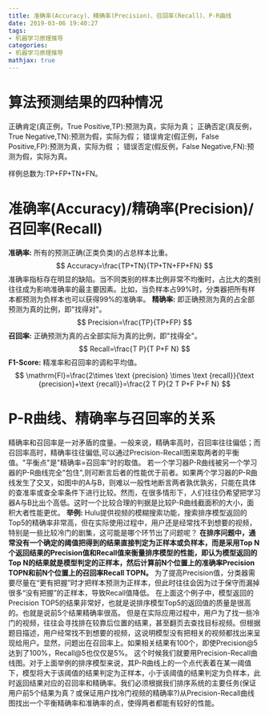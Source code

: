 ```yaml
---
title: 准确率(Accuracy)、精确率(Precision)、召回率(Recall)、P-R曲线
date: 2019-03-06 19:40:27
tags:
- 机器学习原理推导
categories:
- 机器学习原理推导
mathjax: true
---
```


# 算法预测结果的四种情况
正确肯定(真正例，True Positive,TP):预测为真，实际为真；
正确否定(真反例，True Negative,TN):预测为假，实际为假；
错误肯定(假正例，False Positive,FP):预测为真，实际为假 ；
错误否定(假反例，False Negative,FN):预测为假，实际为真。

样例总数为:TP+FP+TN+FN。
# 准确率(Accuracy)/精确率(Precision)/召回率(Recall)
**准确率:**
所有的预测正确(正类负类)的占总样本比重。
$$
Accuracy=\frac{TP+TN}{TP+TN+FP+FN}
$$
准确率指标存在明显的缺陷。当不同类别的样本比例非常不均衡时，占比大的类别往往成为影响准确率的最主要因素。比如，当负样本占99%时，分类器把所有样本都预测为负样本也可以获得99%的准确率。
**精确率:**
即正确预测为真的占全部预测为真的比例，即"找得对"。
$$
Precision=\frac{TP}{TP+FP}
$$
**召回率:**
正确预测为真的占全部实际为真的比例，即"找得全"。
$$
Recall=\frac{T P}{T P+F N}
$$
**F1-Score:**
精准率和召回率的调和平均值。
$$
\mathrm{Fl}=\frac{2\times \text {precision} \times \text {recall}}{\text {precision}+\text {recall}}=\frac{2 T P}{2 T P+F P+F N}
$$
# P-R曲线、精确率与召回率的关系
精确率和召回率是一对矛盾的度量。一般来说，精确率高时，召回率往往偏低；而召回率高时，精确率往往偏低,可以通过Precision-Recall图来取两者的平衡值。"平衡点"是"精确率=召回率"时的取值。
若一个学习器P-R曲线被另一个学习器的P-R曲线完全"包住",则可断言后者的性能优于前者。如果两个学习器的P-R曲线发生了交叉，如图中的A与B，则难以一般性地断言两者孰优孰劣，只能在具体的查准率或查全率条件下进行比较。然而，在很多情形下，人们往往仍希望把学习器A与B比出个高低。这时一个比较合理的判据是比较P-R曲线截面积的大小，面积大者性能更优。
**举例:**
Hulu提供视频的模糊搜索功能，搜索排序模型返回的Top5的精确率非常高，但在实际使用过程中，用户还是经常找不到想要的视频，特别是一些比较冷门的剧集，这可能是哪个环节出了问题呢？
**在排序问题中，通常没有一个确定的阈值把得到的结果直接判定为正样本或负样本，而是采用Top N个返回结果的Precision值和Recall值来衡量排序模型的性能，即认为模型返回的Top N的结果就是模型判定的正样本，然后计算前N个位置上的准确率Precision TOPN和前N个位置上的召回率Recall TOPN。**
为了提高Precision值，分类器需要尽量在“更有把握”时才把样本预测为正样本，但此时往往会因为过于保守而漏掉很多“没有把握”的正样本，导致Recall值降低。
在上面这个例子中，模型返回的Precision TOP5的结果非常好，也就是说排序模型Top5的返回值的质量是很高的。也就是说前5个结果精确率很高。
但是在实际应用过程中，用户为了找一些冷门的视频，往往会寻找排在较靠后位置的结果，甚至翻页去查找目标视频。但根据题目描述，用户经常找不到想要的视频，这说明模型没有把相关的视频都找出来呈现给用户。显然，问题出在召回率上。如果相关结果有100个，即使Precision@5达到了100%，Recall@5也仅仅是5%。
这个时候我们就要用Precision-Recall曲线图。对于上面举例的排序模型来说，其P-R曲线上的一个点代表着在某一阈值下，模型将大于该阈值的结果判定为正样本，小于该阈值的结果判定为负样本，此时返回结果对应的召回率和精确率。我们必须根据我们排序系统的主要任务(保证用户前5个结果为真？或保证用户找冷门视频的精确率?)从Precision-Recall曲线图找出一个平衡精确率和准确率的点，使得两者都能有较好的性能。